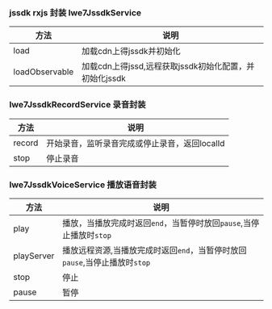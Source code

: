 ### jssdk rxjs 封装 Iwe7JssdkService
| 方法             | 说明                                   |
|----------------|--------------------------------------|
| load           | 加载cdn上得jssdk并初始化                     |
| loadObservable | 加载cdn上得jssd,远程获取jssdk初始化配置，并初始化jssdk |


### Iwe7JssdkRecordService 录音封装
| 方法     | 说明                         |
|--------|----------------------------|
| record | 开始录音，监听录音完成或停止录音，返回localId |
| stop   | 停止录音                       |


### Iwe7JssdkVoiceService 播放语音封装
| 方法         | 说明                                              |
|------------|-------------------------------------------------|
| play       | 播放，当播放完成时返回`end`，当暂停时放回`pause`,当停止播放时`stop`     |
| playServer | 播放远程资源,当播放完成时返回`end`，当暂停时放回`pause`,当停止播放时`stop` |
| stop       | 停止                                              |
| pause      | 暂停                                              |
